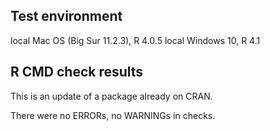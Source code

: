 ## Test environment
local Mac OS (Big Sur 11.2.3), R 4.0.5
local Windows 10, R 4.1

## R CMD check results
This is an update of a package already on CRAN. 

There were no ERRORs, no WARNINGs in checks.
